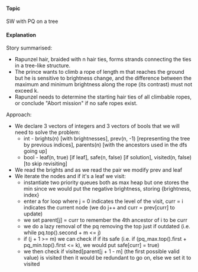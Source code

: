 #### Topic
SW with PQ on a tree

#### Explanation

Story summarised:
- Rapunzel hair, braided with n hair ties, forms strands connecting the ties in a tree-like structure.
- The prince wants to climb a rope of length m that reaches the ground but he is sensitive to brightness change, and the difference between the maximum and minimum brightness along the rope (its contrast) must not exceed k.
- Rapunzel needs to determine the starting hair ties of all climbable ropes, or conclude "Abort mission" if no safe ropes exist.

Approach: 
- We declare 3 vectors of integers and 3 vectors of bools that we will need to solve the problem:
   * int - brights(n) [with brightnesses], prev(n, -1) [representing the tree by previous indices], parents(n) [with the ancestors used in the dfs going up]
   * bool - leaf(n, true) [if leaf], safe(n, false) [if solution], visited(n, false) [to skip revisiting]
- We read the brights and as we read the pair we modify prev and leaf
- We iterate the nodes and if it's a leaf we visit:
   * instantiate two priority queues both as max heap but one stores the min since we would put the negative brightness, storing {brightness, index}
   * enter a for loop where j = 0 indicates the level of the visit, curr = i indicates the current node (we do j++ and curr = prev[curr] to update)
   * we set parent[j] = curr to remember the 4th ancestor of i to be curr
   * we do a lazy removal of the pq removing the top just if outdated (i.e. while pq.top().second + m <= j)
   * if (j + 1 >= m) we can check if if its safe (i.e. if (pq_max.top().first + pq_min.top().first <= k), we would put safe[curr] = true)
   * we then check if visited[parent[j + 1 - m] (the first possible valid value) is visited then it would be redundant to go on, else we set it to visited